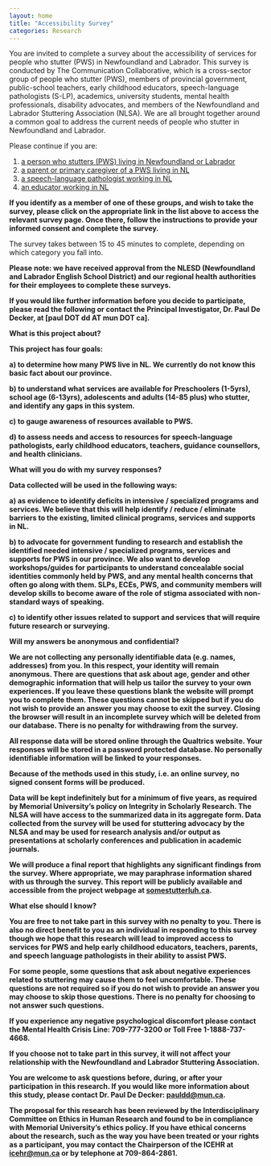 ```yaml
---
layout: home
title: "Accessibility Survey"
categories: Research
---
```

You are invited to complete a survey about the accessibility of services for people who stutter (PWS) in Newfoundland and Labrador. This survey is conducted by The Communication Collaborative, which is a cross-sector group of people who stutter (PWS), members of provincial government, public-school teachers, early childhood educators, speech-language pathologists (S-LP), academics, university students, mental health professionals, disability advocates, and members of the Newfoundland and Labrador Stuttering Association (NLSA). We are all brought together around a common goal to address the current needs of people who stutter in Newfoundland and Labrador.

Please continue if you are:

1. [a person who stutters (PWS) living in Newfoundland or Labrador](https://mun.az1.qualtrics.com/jfe/form/SV_1YnYI67ewFIF6XX)
2. [a parent or primary caregiver of a PWS living in NL](https://mun.az1.qualtrics.com/jfe/form/SV_2643mGhjL1TAUUC)
3. [a speech-language pathologist working in NL](https://mun.az1.qualtrics.com/jfe/form/SV_2s0kxABfUQDjvIa)
4. [an educator working in NL](https://mun.az1.qualtrics.com/jfe/form/SV_71cWTwY4h0fPH38)

**If you identify as a member of one of these groups, and wish to take the survey, please click on the appropriate link in the list above to access the relevant survey page. Once there, follow the instructions to provide your informed consent and complete the survey.**

The survey takes between 15 to 45 minutes to complete, depending on which category you fall into.

<b>Please note: we have received approval from the NLESD (Newfoundland and Labrador English School District) and our regional health authorities for their employees to complete these surveys.<b>

If you would like further information before you decide to participate, please read the following or contact the Principal Investigator, Dr. Paul De Decker, at [paul DOT dd AT mun DOT ca].

**What is this project about?**

This project has four goals: 

a) to determine how many PWS live in NL. We currently do not know this basic fact about our province.

b) to understand what services are available for Preschoolers (1-5yrs), school age (6-13yrs), adolescents and adults (14-85 plus) who stutter, and identify any gaps in this system.

c) to gauge awareness of resources available to PWS.

d) to assess needs and access to resources for speech-language pathologists, early childhood educators, teachers, guidance counsellors, and health clinicians.

**What will you do with my survey responses?**

Data collected will be used in the following ways: 

a) as evidence to identify deficits in intensive / specialized programs and services. We believe that this will help identify / reduce / eliminate barriers to the existing, limited clinical programs, services and supports in NL. 

b) to advocate for government funding to research and establish the identified needed intensive / specialized programs, services and supports for PWS in our province. We also want to develop workshops/guides for participants to understand concealable social identities commonly held by PWS, and any mental health concerns that often go along with them. SLPs, ECEs, PWS, and community members will develop skills to become aware of the role of stigma associated with non-standard ways of speaking.

c) to identify other issues related to support and services that will require future research or surveying.

**Will my answers be anonymous and confidential?**

We are not collecting any personally identifiable data (e.g. names, addresses) from you. In this respect, your identity will remain anonymous. There are questions that ask about age, gender and other demographic information that will help us tailor the survey to your own experiences. If you leave these questions blank the website will prompt you to complete them. These questions cannot be skipped but if you do not wish to provide an answer you may choose to exit the survey. Closing the browser will result in an incomplete survey which will be deleted from our database. There is no penalty for withdrawing from the survey.

All response data will be stored online through the Qualtrics website. Your responses will be stored in a password protected database. No personally identifiable information will be linked to your responses.

Because of the methods used in this study, i.e. an online survey, no signed consent forms will be produced.

Data will be kept indefinitely but for a minimum of five years, as required by Memorial University’s policy on Integrity in Scholarly Research. The NLSA will have access to the summarized data in its aggregate form. Data collected from the survey will be used for stuttering advocacy by the NLSA and may be used for research analysis and/or output as presentations at scholarly conferences and publication in academic journals.

We will produce a final report that highlights any significant findings from the survey. Where appropriate, we may paraphrase information shared with us through the survey. This report will be publicly available and accessible from the project webpage at [somestutterluh.ca](http://somestutterluh.ca/).

**What else should I know?**

You are free to not take part in this survey with no penalty to you. There is also no direct benefit to you as an individual in responding to this survey though we hope that this research will lead to improved access to services for PWS and help early childhood educators, teachers, parents, and speech language pathologists in their ability to assist PWS. 

For some people, some questions that ask about negative experiences related to stuttering may cause them to feel uncomfortable. These questions are not required so if you do not wish to provide an answer you may choose to skip those questions. There is no penalty for choosing to not answer such questions.

If you experience any negative psychological discomfort please contact the Mental Health Crisis Line: 709-777-3200 or Toll Free 1-1888-737-4668.

If you choose not to take part in this survey, it will not affect your relationship with the Newfoundland and Labrador Stuttering Association.

You are welcome to ask questions before, during, or after your participation in this research. If you would like more information about this study, please contact Dr. Paul De Decker: [pauldd@mun.ca](mailto:pauldd@mun.ca).

The proposal for this research has been reviewed by the Interdisciplinary Committee on Ethics in Human Research and found to be in compliance with Memorial University’s ethics policy. If you have ethical concerns about the research, such as the way you have been treated or your rights as a participant, you may contact the Chairperson of the ICEHR at icehr@mun.ca or by telephone at 709-864-2861.
